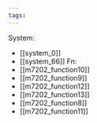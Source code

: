 ```yaml
---
tags:
---
```

System:
- [[system_0]]
- [[system_66]]
Fn:
- [[m7202_function10]]
- [[m7202_function9]]
- [[m7202_function12]]
- [[m7202_function13]]
- [[m7202_function8]]
- [[m7202_function11]]
